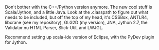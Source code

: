 Don't bother with the C++/Python version anymore. The new cool stuff is Scala/Jython, and a little Java. Look at the .classpath to figure out what needs to be included, but off the top of my head, it's CSSBox, ANTLR4, libcrane (see my repository), GLG2D (my version), JNA, Jython 2.7, the Validator.nu HTML Parser, Slick-Util, and LWJGL. 

Recommend setting up scala-ide version of Eclipse, with the PyDev plugin for Jython.